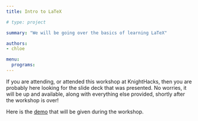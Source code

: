 ```yaml
---
title: Intro to LaTeX

# type: project

summary: "We will be going over the basics of learning LaTeX"

authors:
- chloe

menu:
  programs:
---
```


If you are attending, or attended this workshop at KnightHacks, then you are probably here looking for the slide deck that was presented. No worries, it will be up and available, along with everything else provided, shortly after the workshop is over!

Here is the [demo](https://www.overleaf.com/read/vdmgjzjvfxjy) that will be given during the workshop.